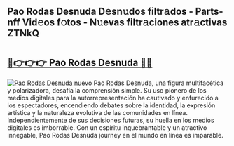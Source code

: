 ## Pao Rodas Desnuda D𝚎sn𝚞dos filtr𝚊dos - Parts-nff Vid𝚎os f𝚘tos - N𝚞evas filtr𝚊ciones atr𝚊ctivas ZTNkQ

# <h2><a href="http://mb0o213.tromn.icu/?c=Pao+Rodas+Desnuda">🔗👉👉👉 Pao Rodas Desnuda 🔗🔗</a></h2>

[![Pao Rodas Desnuda nuevo](https://i.imgur.com/pEAQMta.gif)](http://mb0o213.tromn.icu/?c=Pao+Rodas+Desnuda)
Pao Rodas Desnuda, una figura multifacética y polarizadora, desafía la comprensión simple. Su uso pionero de los medios digitales para la autorrepresentación ha cautivado y enfurecido a los espectadores, encendiendo debates sobre la identidad, la expresión artística y la naturaleza evolutiva de las comunidades en línea. Independientemente de sus decisiones futuras, su huella en los medios digitales es imborrable. Con un espíritu inquebrantable y un atractivo innegable, Pao Rodas Desnuda journey en el mundo en línea es imparable.
